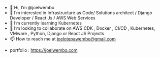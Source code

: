 - 👋 Hi, I’m @joelwembo
- 👀 I’m interested in Infrastructure as Code/ Solutions architect / Django Developer / React Js / AWS Web Services
- 🌱 I’m currently learning Kubernetes
- 💞️ I’m looking to collaborate on AWS CDK , Docker , CI/CD , Kubernetes, VMware , Python, Django or React JS Projects
- 📫 How to reach me at joelotepawembo@gmail.com

<!---
joelwembo/joelwembo I am Joel Otepa Wembo Full-Stack Developer, I specialize on building applications for banking, blockchain, ecommerce and financial services using Python, Django, Flask , FastAPI, Pandas, Numpy, Bottle, FastAPI, JavaScript, React Js , React Native, AWS Cloud Computing, Docker, Jenkins, Kubernetes , Ansible, Ubuntu, and PostreSQL. I have achieved works in front-end, back-end web, Mobile Applications. I also provide financial accounting, trading modeling, Analysis consultation.
--->
- portfolio : https://joelwembo.com
